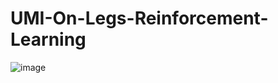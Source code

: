 # UMI-On-Legs-Reinforcement-Learning



![image](https://github.com/user-attachments/assets/00ebe896-5bb8-4d1f-af89-9ed3e640de4e)
